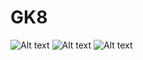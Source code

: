 # GK8

![Alt text](https://i.imgur.com/KgBIjTE.png "Project screenshot")
![Alt text](https://i.imgur.com/eQglZq2.png "Project screenshot")
![Alt text](https://i.imgur.com/ckgvh93.png "Project screenshot")
